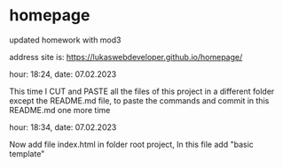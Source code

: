 # homepage
updated homework with mod3

address site is:
https://lukaswebdeveloper.github.io/homepage/



hour: 18:24,    date: 07.02.2023

This time I CUT and PASTE all the files of this project in a different folder except the README.md file, to paste the commands and commit in this README.md one more time

hour: 18:34,    date: 07.02.2023

Now add file index.html in folder root project, In this file add "basic template"
